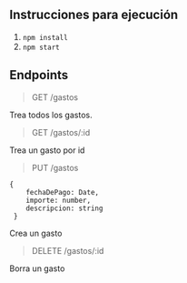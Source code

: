

## Instrucciones para ejecución
1. `npm install`
2. `npm start`

## Endpoints

> GET     /gastos

Trea todos los gastos.

> GET     /gastos/:id

Trea un gasto por id

> PUT  /gastos

    {
        fechaDePago: Date,
        importe: number,
        descripcion: string
     }

Crea un gasto

> DELETE /gastos/:id

Borra un gasto
